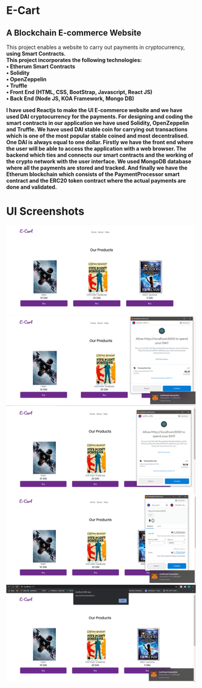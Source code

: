 # E-Cart

## A Blockchain E-commerce Website

This project enables a website to carry out payments in cryptocurrency, <strong>using Smart Contracts<strong>. \
This project incorporates the following technologies: \
• Etherum Smart Contracts \
• Solidity \
• OpenZeppelin \
• Truffle \
• Front End (HTML, CSS, BootStrap, Javascript, React JS) \
• Back End (Node JS, KOA Framework, Mongo DB) 

I have used Reactjs to make the UI E-commerce website
and we have used DAI cryptocurrency for the payments.
For designing and coding the smart contracts in our application we have used
Solidity, OpenZeppelin and Truffle.
We have used DAI stable coin for carrying out transactions which is one of
the most popular stable coined and most decentralised.
One DAI is always equal to one dollar.
Firstly we have the front end where the user will be able to access the
application with a web browser.
The backend which ties and connects our smart contracts and the working of
the crypto network with the user interface.
We used MongoDB database where all the payments are stored and tracked.
And finally we have the Etherum blockchain which consists of the
PaymentProcessor smart contract and the ERC20 token contract where the
actual payments are done and validated.

# UI Screenshots
![pic-2](https://github.com/parthsharma1410/Blockchain-Ecommerce/blob/main/ui-screenshots/e-cart1.PNG?raw=true)
![pic-2](https://github.com/parthsharma1410/Blockchain-Ecommerce/blob/main/ui-screenshots/e-cart2.PNG?raw=true)
![pic-3](https://github.com/parthsharma1410/Blockchain-Ecommerce/blob/main/ui-screenshots/e-cart3.PNG?raw=true)
![pic-4](https://github.com/parthsharma1410/Blockchain-Ecommerce/blob/main/ui-screenshots/e-cart4.PNG?raw=true)
![pic-5](https://github.com/parthsharma1410/Blockchain-Ecommerce/blob/main/ui-screenshots/e-cart5.PNG?raw=true)

